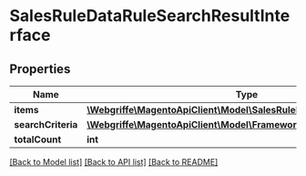 # SalesRuleDataRuleSearchResultInterface

## Properties
Name | Type | Description | Notes
------------ | ------------- | ------------- | -------------
**items** | [**\Webgriffe\MagentoApiClient\Model\SalesRuleDataRuleInterface[]**](SalesRuleDataRuleInterface.md) | Rules. | 
**searchCriteria** | [**\Webgriffe\MagentoApiClient\Model\FrameworkSearchCriteriaInterface**](FrameworkSearchCriteriaInterface.md) |  | 
**totalCount** | **int** | Total count. | 

[[Back to Model list]](../README.md#documentation-for-models) [[Back to API list]](../README.md#documentation-for-api-endpoints) [[Back to README]](../README.md)


